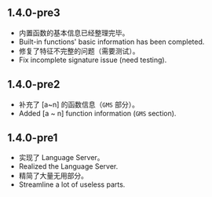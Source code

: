 ## 1.4.0-pre3

 - 内置函数的基本信息已经整理完毕。
 - Built-in functions' basic information has been completed.
 - 修复了特征不完整的问题（需要测试）。
 - Fix incomplete signature issue (need testing).

## 1.4.0-pre2

 - 补充了 [a~n] 的函数信息（`GMS` 部分）。
 - Added [a ~ n] function information (`GMS` section).

## 1.4.0-pre1

 - 实现了 Language Server。
 - Realized the Language Server.
 - 精简了大量无用部分。
 - Streamline a lot of useless parts.
